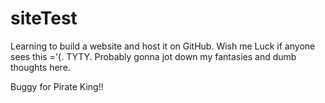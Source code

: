 # siteTest
Learning to build a website and host it on GitHub.
Wish me Luck if anyone sees this ='(.
TYTY.
Probably gonna jot down my fantasies and dumb thoughts here.

Buggy for Pirate King!!
